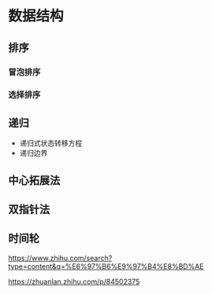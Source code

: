 # 数据结构

## 排序

### 冒泡排序

### 选择排序

## 递归

- 递归式状态转移方程
- 递归边界

## 中心拓展法

## 双指针法

## 时间轮

https://www.zhihu.com/search?type=content&q=%E6%97%B6%E9%97%B4%E8%BD%AE

https://zhuanlan.zhihu.com/p/84502375